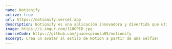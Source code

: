 ```yaml
---
name: Notionify
active: true
url: https://notionify.vercel.app
description: Notionify es una aplicación innovadora y divertida que utiliza tecnología de reconocimiento facial avanzado para crear un avatar personalizado al estilo de Notion. Con solo tomarte una selfie, Notionify genera un avatar que refleja tus rasgos faciales únicos y te permite personalizar aún más tu avatar para que se parezca a ti. Ya sea que quieras un avatar para representarte en Notion o simplemente quieras tener uno divertido, Notionify es la aplicación perfecta para ti. Descarga Notionify hoy y descubre cómo puedes transformar tu selfie en un avatar personalizado al estilo de Notion.
image: https://i.imgur.com/118GPID.jpg
sourceCode: https://github.com/juanespinola05/notionify
excerpt: Crea un avatar al estilo de Notion a partir de una selfie! 
---
```

